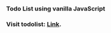 ### Todo List using vanilla JavaScript

### Visit todolist: [Link](https://todolist-ayan.netlify.app/).
